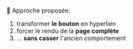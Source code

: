 <div style="height:200px">&nbsp;</div>

🎯 Approche proposée:

1. transformer **le bouton** en hyperlien
2. forcer le rendu de la **page complète**
3. ... **sans casser** l'ancien comportement
